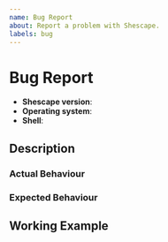 ```yaml
---
name: Bug Report
about: Report a problem with Shescape.
labels: bug
---
```


# Bug Report

- **Shescape version**: <!-- see package.json -->
- **Operating system**: <!-- e.g. Windows 10 -->
- **Shell**: <!-- e.g. cmd.exe -->

## Description

<!-- Describe the bug in general terms -->

### Actual Behaviour

<!-- Describe the actual behaviour of the package you're observing -->

### Expected Behaviour

<!-- Describe the behaviour you would have expected from the package -->

## Working Example

<!--
Provide a small working example that reproduces the bug, e.g.:
  - In-text code snippets (only if the example is tiny)
  - A link to a gist
  - A link to a repository
-->
